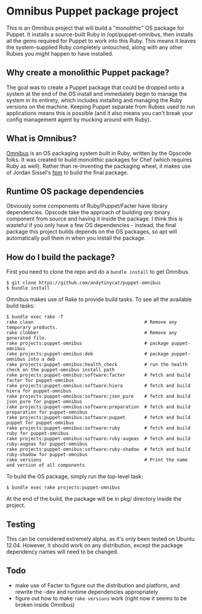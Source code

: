 Omnibus Puppet package project
==============================

This is an Omnibus project that will build a "monolithic" OS package for Puppet. It installs
a source-built Ruby in /opt/puppet-omnibus, then installs all the gems required for Puppet
to work into this Ruby. This means it leaves the system-supplied Ruby completely untouched,
along with any other Rubies you might happen to have installed.

Why create a monolithic Puppet package?
---------------------------------------

The goal was to create a Puppet package that could be dropped onto a system at the end of the OS
install and immediately begin to manage the system in its entirety, which includes installing
and managing the Ruby versions on the machine. Keeping Puppet separate from Rubies used to
run applications means this is possible (and it also means you can't break your config management
agent by mucking around with Ruby).

What is Omnibus?
----------------

[Omnibus](https://github.com/opscode/omnibus-ruby) is an OS packaging system built in Ruby, written
by the Opscode folks. It was created to build monolithic packages for Chef (which requires Ruby
as well). Rather than re-inventing the packaging wheel, it makes use of Jordan Sissel's [fpm](https://github.com/jordansissel/fpm)
to build the final package.

Runtime OS package dependencies
-------------------------------

Obviously some components of Ruby/Puppet/Facter have library dependencies. Opscode take the approach of
building *any* binary component from source and having it inside the package. I think this is
wasteful if you only have a few OS dependencies - instead, the final package this project
builds depends on the OS packages, so apt will automatically pull them in when you install
the package.

How do I build the package?
---------------------------

First you need to clone the repo and do a `bundle install` to get Omnibus.

    $ git clone https://github.com/andytinycat/puppet-omnibus
    $ bundle install

Omnibus makes use of Rake to provide build tasks. To see all the available build tasks:

    $ bundle exec rake -T
    rake clean                                         # Remove any temporary products.
    rake clobber                                       # Remove any generated file.
    rake projects:puppet-omnibus                       # package puppet-omnibus
    rake projects:puppet-omnibus:deb                   # package puppet-omnibus into a deb
    rake projects:puppet-omnibus:health_check          # run the health check on the puppet-omnibus install path
    rake projects:puppet-omnibus:software:facter       # fetch and build facter for puppet-omnibus
    rake projects:puppet-omnibus:software:hiera        # fetch and build hiera for puppet-omnibus
    rake projects:puppet-omnibus:software:json_pure    # fetch and build json_pure for puppet-omnibus
    rake projects:puppet-omnibus:software:preparation  # fetch and build preparation for puppet-omnibus
    rake projects:puppet-omnibus:software:puppet       # fetch and build puppet for puppet-omnibus
    rake projects:puppet-omnibus:software:ruby         # fetch and build ruby for puppet-omnibus
    rake projects:puppet-omnibus:software:ruby-augeas  # fetch and build ruby-augeas for puppet-omnibus
    rake projects:puppet-omnibus:software:ruby-shadow  # fetch and build ruby-shadow for puppet-omnibus
    rake versions                                      # Print the name and version of all components

To build the OS package, simply run the top-level task:

    $ bundle exec rake projects:puppet-omnibus

At the end of the build, the package will be in pkg/ directory inside the project.

Testing
-------

This can be considered extremely alpha, as it's only been tested on Ubuntu 12.04. However, it should
work on any distribution, except the package dependency names will need to be changed.

Todo
----

- make use of Facter to figure out the distribution and platform, and rewrite the -dev and runtime
  dependencies appropriately
- figure out how to make `rake versions` work (right now it seems to be broken inside Omnibus)

